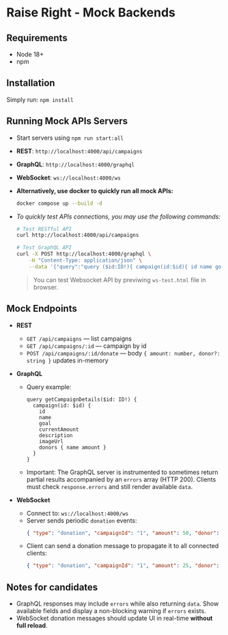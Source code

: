 # Raise Right - Mock Backends

## Requirements
- Node 18+
- npm

## Installation
Simply run: `npm install`

## Running Mock APIs Servers
- Start servers using `npm run start:all`
- **REST**: `http://localhost:4000/api/campaigns`
- **GraphQL**: `http://localhost:4000/graphql`
- **WebSocket**: `ws://localhost:4000/ws`

- **Alternatively, use docker to quickly run all mock APIs:**
    ```bash
    docker compose up --build -d
    ```

- *To quickly test APIs connections, you may use the following commands:*
    ```bash
    # Test RESTful API
    curl http://localhost:4000/api/campaigns

    # Test GraphQL API
    curl -X POST http://localhost:4000/graphql \
        -H "Content-Type: application/json" \
        --data '{"query":"query ($id:ID!){ campaign(id:$id){ id name goal currentAmount description imageUrl donors{ name amount } } }","variables":{"id":"1"}}'
    ```
    > You can test Websocket API by previwing `ws-test.html` file in browser.

## Mock Endpoints
- **REST**
  - `GET /api/campaigns` — list campaigns
  - `GET /api/campaigns/:id` — campaign by id
  - `POST /api/campaigns/:id/donate` — body `{ amount: number, donor?: string }` updates in-memory

- **GraphQL**
  - Query example:
    ```
    query getCampaignDetails($id: ID!) {
      campaign(id: $id) {
        id
        name
        goal
        currentAmount
        description
        imageUrl
        donors { name amount }
      }
    }
    ```

  - Important: The GraphQL server is instrumented to sometimes return partial results accompanied by an `errors` array (HTTP 200). Clients must check `response.errors` and still render available `data`.

- **WebSocket**
  - Connect to: `ws://localhost:4000/ws`
  - Server sends periodic `donation` events:
    ```json
    { "type": "donation", "campaignId": "1", "amount": 50, "donor": "system", "id": "...", "timestamp": 123456 }
    ```
  - Client can send a donation message to propagate it to all connected clients:
    ```json
    { "type": "donation", "campaignId": "1", "amount": 25, "donor": "Candidate" }
    ```

## Notes for candidates
- GraphQL responses may include `errors` while also returning `data`. Show available fields and display a non-blocking warning if `errors` exists.
- WebSocket donation messages should update UI in real-time **without full reload**.
